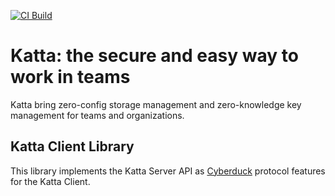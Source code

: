[![CI Build](https://github.com/shift7-ch/katta-clientlib/actions/workflows/build.yml/badge.svg)](https://github.com/shift7-ch/katta-clientlib/actions/workflows/build.yml)

# Katta: the secure and easy way to work in teams

Katta bring zero-config storage management and zero-knowledge key management for teams and organizations.

## Katta Client Library

This library implements the Katta Server API as [Cyberduck](https://github.com/iterate-ch/cyberduck) protocol features
for the Katta Client.
